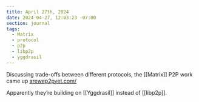 ```yaml
---
title: April 27th, 2024
date: 2024-04-27, 12:03:23 -07:00
section: journal
tags:
  - Matrix
  - protocol
  - p2p
  - libp2p
  - yggdrasil
---
```

Discussing trade-offs between different protocols, the [[Matrix]] P2P work came up [arewep2pyet.com/](https://arewep2pyet.com/)

Apparently they’re building on [[Yggdrasil]] instead of [[libp2p]].